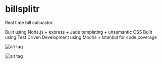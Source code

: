billsplitr
==========

Real time bill calculator.

Built using Node.js + express + Jade templating + unsemantic CSS 
Built using Test Driven Development using Mocha + Istanbul for code coverage


![alt tag](http://i.imgur.com/hYelRMR.png)

![alt tag](http://i.imgur.com/SViaCxT.jpg?1)
